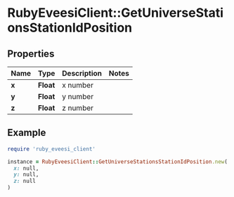 # RubyEveesiClient::GetUniverseStationsStationIdPosition

## Properties

| Name | Type | Description | Notes |
| ---- | ---- | ----------- | ----- |
| **x** | **Float** | x number |  |
| **y** | **Float** | y number |  |
| **z** | **Float** | z number |  |

## Example

```ruby
require 'ruby_eveesi_client'

instance = RubyEveesiClient::GetUniverseStationsStationIdPosition.new(
  x: null,
  y: null,
  z: null
)
```

